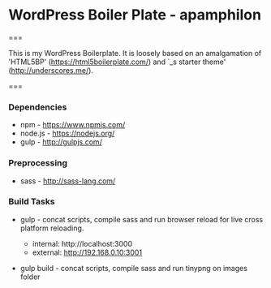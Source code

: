 # WordPress Boiler Plate - apamphilon
===

This is my WordPress Boilerplate. It is loosely based on an amalgamation of 'HTML5BP' (https://html5boilerplate.com/) and `_s starter theme' (http://underscores.me/).

===

### Dependencies
* npm - https://www.npmjs.com/
* node.js - https://nodejs.org/
* gulp - http://gulpjs.com/

### Preprocessing
* sass - http://sass-lang.com/

### Build Tasks
* gulp - concat scripts, compile sass and run browser reload for live cross platform reloading.
  * internal: http://localhost:3000
  * external: http://192.168.0.10:3001

* gulp build - concat scripts, compile sass and run tinypng on images folder
